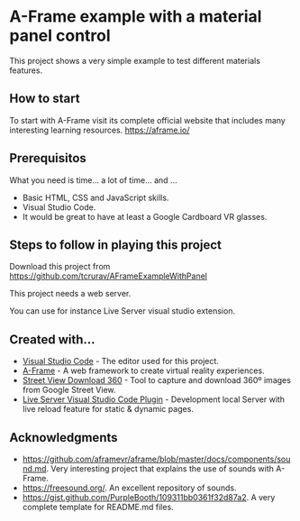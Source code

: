 # A-Frame example with a material panel control

This project shows a very simple example to test different materials features.

## How to start

To start with A-Frame visit its complete official website that includes many interesting learning resources. https://aframe.io/

## Prerequisitos

What you need is time... a lot of time... and ...

* Basic HTML, CSS and JavaScript skills.
* Visual Studio Code.
* It would be great to have at least a Google Cardboard VR glasses.

## Steps to follow in playing this project

Download this project from https://github.com/tcrurav/AFrameExampleWithPanel

This project needs a web server.

You can use for instance Live Server visual studio extension.

## Created with...

* [Visual Studio Code](https://code.visualstudio.com/) - The editor used for this project.
* [A-Frame](https://aframe.io/) - A web framework to create virtual reality experiences.
* [Street View Download 360](https://svd360.istreetview.com/) - Tool to capture and download 360º images from Google Street View.
* [Live Server Visual Studio Code Plugin](https://marketplace.visualstudio.com/items?itemName=ritwickdey.LiveServer) - Development local Server with live reload feature for static & dynamic pages.

## Acknowledgments

* https://github.com/aframevr/aframe/blob/master/docs/components/sound.md. Very interesting project that explains the use of sounds with A-Frame.
* https://freesound.org/. An excellent repository of sounds.
* https://gist.github.com/PurpleBooth/109311bb0361f32d87a2. A very complete template for README.md files.